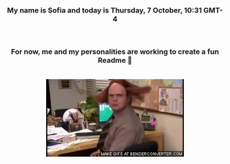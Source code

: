 


<div align="center">
<h3 >My name is Sofia and today is Thursday, 7 October, 10:31 GMT-4</h3><br>
<h3 >For now, me and my personalities are working to create a fun Readme 👋
</h3><br>
<img src='img/dwight.gif' alt='working...'/>
</div>
